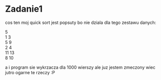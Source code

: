 # Zadanie1

cos ten moj quick sort jest popsuty bo nie dziala dla tego zestawu danych:

5  
1 3  
5 9  
2 4  
11 13  
8 10  

a i program sie wykrzacza dla 1000 wierszy ale juz jestem zmeczony wiec jutro ogarne te rzeczy :P
